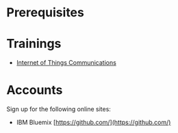 # Prerequisites

# Trainings

- [Internet of Things Communications](https://theiotlearninginitiative.gitbooks.io/internetofthingscommunications/content/)

# Accounts

Sign up for the following online sites:

* IBM Bluemix [https://github.com/](https://github.com/)

